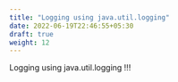 ```yaml
---
title: "Logging using java.util.logging"
date: 2022-06-19T22:46:55+05:30
draft: true
weight: 12
---
```

Logging using java.util.logging !!!
